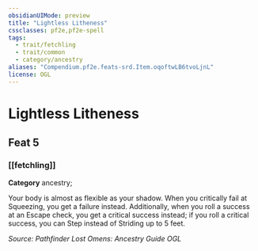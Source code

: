 ```yaml
---
obsidianUIMode: preview
title: "Lightless Litheness"
cssclasses: pf2e,pf2e-spell
tags:
  - trait/fetchling
  - trait/common
  - category/ancestry
aliases: "Compendium.pf2e.feats-srd.Item.oqoftwLB6tvoLjnL"
license: OGL
---
```

# Lightless Litheness
## Feat 5
### [[fetchling]]

**Category** ancestry; 




Your body is almost as flexible as your shadow. When you critically fail at Squeezing, you get a failure instead. Additionally, when you roll a success at an Escape check, you get a critical success instead; if you roll a critical success, you can Step instead of Striding up to 5 feet.

*Source: Pathfinder Lost Omens: Ancestry Guide*
*OGL*